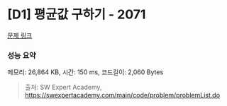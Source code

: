 # [D1] 평균값 구하기 - 2071 

[문제 링크](https://swexpertacademy.com/main/code/problem/problemDetail.do?contestProbId=AV5QRnJqA5cDFAUq) 

### 성능 요약

메모리: 26,864 KB, 시간: 150 ms, 코드길이: 2,060 Bytes



> 출처: SW Expert Academy, https://swexpertacademy.com/main/code/problem/problemList.do